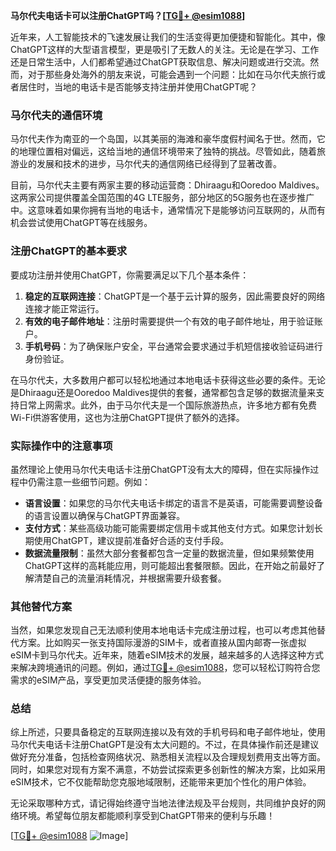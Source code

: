 **马尔代夫电话卡可以注册ChatGPT吗？[[TG💪+ @esim1088](https://t.me/s/esim1088)]**

近年来，人工智能技术的飞速发展让我们的生活变得更加便捷和智能化。其中，像ChatGPT这样的大型语言模型，更是吸引了无数人的关注。无论是在学习、工作还是日常生活中，人们都希望通过ChatGPT获取信息、解决问题或进行交流。然而，对于那些身处海外的朋友来说，可能会遇到一个问题：比如在马尔代夫旅行或者居住时，当地的电话卡是否能够支持注册并使用ChatGPT呢？

### 马尔代夫的通信环境

马尔代夫作为南亚的一个岛国，以其美丽的海滩和豪华度假村闻名于世。然而，它的地理位置相对偏远，这给当地的通信环境带来了独特的挑战。尽管如此，随着旅游业的发展和技术的进步，马尔代夫的通信网络已经得到了显著改善。

目前，马尔代夫主要有两家主要的移动运营商：Dhiraagu和Ooredoo Maldives。这两家公司提供覆盖全国范围的4G LTE服务，部分地区的5G服务也在逐步推广中。这意味着如果你拥有当地的电话卡，通常情况下是能够访问互联网的，从而有机会尝试使用ChatGPT等在线服务。

### 注册ChatGPT的基本要求

要成功注册并使用ChatGPT，你需要满足以下几个基本条件：

1. **稳定的互联网连接**：ChatGPT是一个基于云计算的服务，因此需要良好的网络连接才能正常运行。
2. **有效的电子邮件地址**：注册时需要提供一个有效的电子邮件地址，用于验证账户。
3. **手机号码**：为了确保账户安全，平台通常会要求通过手机短信接收验证码进行身份验证。

在马尔代夫，大多数用户都可以轻松地通过本地电话卡获得这些必要的条件。无论是Dhiraagu还是Ooredoo Maldives提供的套餐，通常都包含足够的数据流量来支持日常上网需求。此外，由于马尔代夫是一个国际旅游热点，许多地方都有免费Wi-Fi供游客使用，这也为注册ChatGPT提供了额外的选择。

### 实际操作中的注意事项

虽然理论上使用马尔代夫电话卡注册ChatGPT没有太大的障碍，但在实际操作过程中仍需注意一些细节问题。例如：

- **语言设置**：如果您的马尔代夫电话卡绑定的语言不是英语，可能需要调整设备的语言设置以确保与ChatGPT界面兼容。
- **支付方式**：某些高级功能可能需要绑定信用卡或其他支付方式。如果您计划长期使用ChatGPT，建议提前准备好合适的支付手段。
- **数据流量限制**：虽然大部分套餐都包含一定量的数据流量，但如果频繁使用ChatGPT这样的高耗能应用，则可能超出套餐限额。因此，在开始之前最好了解清楚自己的流量消耗情况，并根据需要升级套餐。

### 其他替代方案

当然，如果您发现自己无法顺利使用本地电话卡完成注册过程，也可以考虑其他替代方案。比如购买一张支持国际漫游的SIM卡，或者直接从国内邮寄一张虚拟eSIM卡到马尔代夫。近年来，随着eSIM技术的发展，越来越多的人选择这种方式来解决跨境通讯的问题。例如，通过[TG💪+ @esim1088](https://t.me/s/esim1088)，您可以轻松订购符合您需求的eSIM产品，享受更加灵活便捷的服务体验。

### 总结

综上所述，只要具备稳定的互联网连接以及有效的手机号码和电子邮件地址，使用马尔代夫电话卡注册ChatGPT是没有太大问题的。不过，在具体操作前还是建议做好充分准备，包括检查网络状况、熟悉相关流程以及合理规划费用支出等方面。同时，如果您对现有方案不满意，不妨尝试探索更多创新性的解决方案，比如采用eSIM技术，它不仅能帮助您克服地域限制，还能带来更加个性化的用户体验。

无论采取哪种方式，请记得始终遵守当地法律法规及平台规则，共同维护良好的网络环境。希望每位朋友都能顺利享受到ChatGPT带来的便利与乐趣！

[[TG💪+ @esim1088](https://t.me/s/esim1088) ![Image](https://i.postimg.cc/4NQfJmqS/Snipaste-2025-05-13-00-14-12.png)]